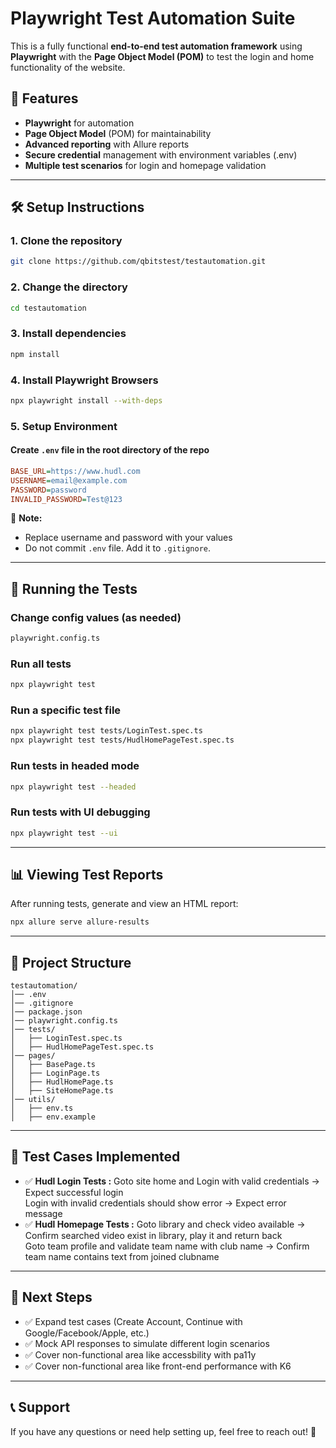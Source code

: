 # Playwright Test Automation Suite
This is a fully functional **end-to-end test automation framework** using **Playwright** with the **Page Object Model (POM)** to test the login and home functionality of the website.
## 📌 Features
- **Playwright** for automation
- **Page Object Model** (POM) for maintainability
- **Advanced reporting** with Allure reports
- **Secure credential** management with environment variables (.env)
- **Multiple test scenarios** for login and homepage validation
---
## 🛠️ Setup Instructions
### **1. Clone the repository**
```sh
git clone https://github.com/qbitstest/testautomation.git
```
### **2. Change the directory**
```sh
cd testautomation
```
### **3. Install dependencies**
```sh
npm install
```
### **4. Install Playwright Browsers**
```sh
npx playwright install --with-deps
```
### **5. Setup Environment**
#### **Create `.env` file in the root directory of the repo**
```ini
BASE_URL=https://www.hudl.com
USERNAME=email@example.com
PASSWORD=password
INVALID_PASSWORD=Test@123
```
🚨 **Note:** 
- Replace username and password with your values
- Do not commit `.env` file. Add it to `.gitignore`.
---
## 🚀 Running the Tests
### **Change config values (as needed)**
```sh
playwright.config.ts
```
### **Run all tests**
```sh
npx playwright test
```
### **Run a specific test file**
```sh
npx playwright test tests/LoginTest.spec.ts
npx playwright test tests/HudlHomePageTest.spec.ts
```
### **Run tests in headed mode**
```sh
npx playwright test --headed
```
### **Run tests with UI debugging**
```sh
npx playwright test --ui
```
---
## 📊 Viewing Test Reports
After running tests, generate and view an HTML report:
```sh
npx allure serve allure-results
```
---
## 📑 Project Structure
```
testautomation/
│── .env
│── .gitignore
│── package.json
│── playwright.config.ts
│── tests/
│   ├── LoginTest.spec.ts
│   ├── HudlHomePageTest.spec.ts
│── pages/
│   ├── BasePage.ts
│   ├── LoginPage.ts
│   ├── HudlHomePage.ts
│   ├── SiteHomePage.ts
│── utils/
│   ├── env.ts
│   ├── env.example
```
---
## 📜 Test Cases Implemented
- ✅ **Hudl Login Tests :** 
Goto site home and Login with valid credentials → Expect successful login\
Login with invalid credentials should show error → Expect error message
- ✅ **Hudl Homepage Tests :** 
Goto library and check video available → Confirm searched video exist in library, play it and return back\
Goto team profile and validate team name with club name → Confirm team name contains text from joined clubname
---
## 📌 Next Steps
- ✅ Expand test cases (Create Account, Continue with Google/Facebook/Apple, etc.)
- ✅ Mock API responses to simulate different login scenarios
- ✅ Cover non-functional area like accessbility with pa11y 
- ✅ Cover non-functional area like front-end performance with K6
---
## 📞 Support
If you have any questions or need help setting up, feel free to reach out! 🚀